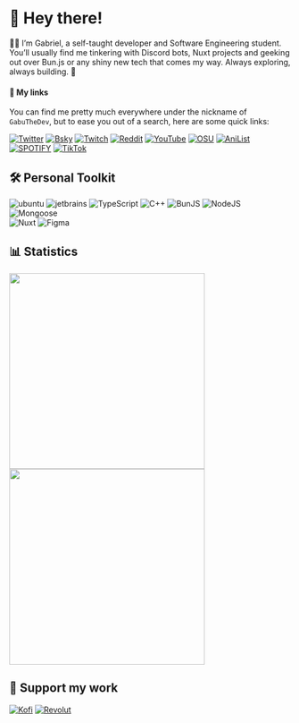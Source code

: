 # 👋 Hey there!
👨‍💻 I’m Gabriel, a self-taught developer and Software Engineering student. You’ll usually find me tinkering with Discord bots, Nuxt projects and geeking out over Bun.js or any shiny new tech that comes my way. Always exploring, always building. 🚀

#### 🔗 My links
You can find me pretty much everywhere under the nickname of `GabuTheDev`, but to ease you out of a search, here are some quick links:

[![Twitter](https://img.shields.io/badge/twitter-000000.svg?style=for-the-badge&logo=x&logoColor=white)](https://twitter.com/gabuthedev)
[![Bsky](https://img.shields.io/badge/bluesky-0285FF.svg?style=for-the-badge&logo=bluesky&logoColor=white)](https://bsky.app/profile/gabuthedev.gabu.moe)
[![Twitch](https://img.shields.io/badge/twitch-9146FF.svg?style=for-the-badge&logo=twitch&logoColor=white)](https://twitch.tv/gabuthedev) 
[![Reddit](https://img.shields.io/badge/reddit-FF4500.svg?style=for-the-badge&logo=reddit&logoColor=white)](https://reddit.com/user/gabuthedev)
[![YouTube](https://img.shields.io/badge/youtube-FF0000.svg?style=for-the-badge&logo=youtube&logoColor=white)](https://youtube.com/@gabuthedev) 
[![OSU](https://img.shields.io/badge/osu!-FF66AA.svg?style=for-the-badge&logo=osu&logoColor=white)](https://osu.ppy.sh/users/17063658)
[![AniList](https://img.shields.io/badge/anilist-02A9FF.svg?style=for-the-badge&logo=anilist&logoColor=white)](https://anilist.co/user/GabuTheDev/)
[![SPOTIFY](https://img.shields.io/badge/spotify-%1DB954.svg?style=for-the-badge&logo=spotify&logoColor=white)](https://open.spotify.com/user/g9fvsxz3p7oj05p1t1wln0tzh)
[![TikTok](https://img.shields.io/badge/tiktok-000000.svg?style=for-the-badge&logo=tiktok&logoColor=white)](https://tiktok.com/@gabuthedev)

## 🛠️ Personal Toolkit

![ubuntu](https://img.shields.io/badge/ubuntu-E95420.svg?style=for-the-badge&logo=ubuntu&logoColor=white)
![jetbrains](https://img.shields.io/badge/jetbrains_ide-000000.svg?style=for-the-badge&logo=jetbrains&logoColor=white)
![TypeScript](https://img.shields.io/badge/typescript-%23323330.svg?style=for-the-badge&logo=typescript&logoColor=%3178C6)
![C++](https://img.shields.io/badge/c++-%2300599C.svg?style=for-the-badge&logo=c%2B%2B&logoColor=white)
![BunJS](https://img.shields.io/badge/bun-14151a?style=for-the-badge&logo=bun&logoColor=f9f1e1)
![NodeJS](https://img.shields.io/badge/node-6DA55F?style=for-the-badge&logo=node.js&logoColor=white)
![Mongoose](https://img.shields.io/badge/mongoose-880000.svg?style=for-the-badge&logo=mongoose&logoColor=white) 	
![Nuxt](https://img.shields.io/badge/nuxt-00DC82.svg?style=for-the-badge&logo=nuxt&logoColor=white) 
![Figma](https://img.shields.io/badge/figma-%23F24E1E.svg?style=for-the-badge&logo=figma&logoColor=white)

## 📊 Statistics

<div>
  <img src="https://github-readme-stats.vercel.app/api?username=GabuTheDev&theme=transparent&hide_border=true&show_icons=true&include_all_commits=true&count_private=true&rank_icon=github#gh-dark-mode-only" width="350">
  <img src="https://github-readme-streak-stats.herokuapp.com/?user=GabuTheDev&theme=transparent&hide_border=true#gh-dark-mode-only" width="350">
</div>

## 🙌 Support my work
[![Kofi](https://img.shields.io/badge/kofi-FF6433?style=for-the-badge&logo=kofi&logoColor=white)](https://ko-fi.com/gabuthedev)
[![Revolut](https://img.shields.io/badge/revolut-191C1F?style=for-the-badge&logo=revolut&logoColor=white)](https://revolut.me/gabuthedev)
